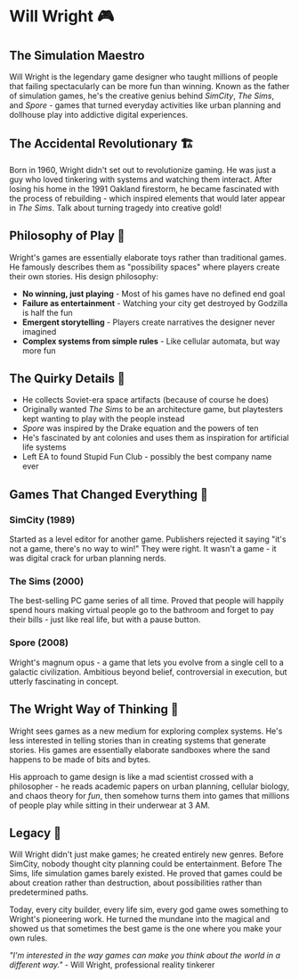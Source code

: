 # Will Wright 🎮

## The Simulation Maestro

Will Wright is the legendary game designer who taught millions of people that failing spectacularly can be more fun than winning. Known as the father of simulation games, he's the creative genius behind *SimCity*, *The Sims*, and *Spore* - games that turned everyday activities like urban planning and dollhouse play into addictive digital experiences.

## The Accidental Revolutionary 🏗️

Born in 1960, Wright didn't set out to revolutionize gaming. He was just a guy who loved tinkering with systems and watching them interact. After losing his home in the 1991 Oakland firestorm, he became fascinated with the process of rebuilding - which inspired elements that would later appear in *The Sims*. Talk about turning tragedy into creative gold!

## Philosophy of Play 🧠

Wright's games are essentially elaborate toys rather than traditional games. He famously describes them as "possibility spaces" where players create their own stories. His design philosophy:
- **No winning, just playing** - Most of his games have no defined end goal
- **Failure as entertainment** - Watching your city get destroyed by Godzilla is half the fun
- **Emergent storytelling** - Players create narratives the designer never imagined
- **Complex systems from simple rules** - Like cellular automata, but way more fun

## The Quirky Details 🦋

- He collects Soviet-era space artifacts (because of course he does)
- Originally wanted *The Sims* to be an architecture game, but playtesters kept wanting to play with the people instead
- *Spore* was inspired by the Drake equation and the powers of ten
- He's fascinated by ant colonies and uses them as inspiration for artificial life systems
- Left EA to found Stupid Fun Club - possibly the best company name ever

## Games That Changed Everything 🎯

### SimCity (1989)
Started as a level editor for another game. Publishers rejected it saying "it's not a game, there's no way to win!" They were right. It wasn't a game - it was digital crack for urban planning nerds.

### The Sims (2000)
The best-selling PC game series of all time. Proved that people will happily spend hours making virtual people go to the bathroom and forget to pay their bills - just like real life, but with a pause button.

### Spore (2008)
Wright's magnum opus - a game that lets you evolve from a single cell to a galactic civilization. Ambitious beyond belief, controversial in execution, but utterly fascinating in concept.

## The Wright Way of Thinking 💭

Wright sees games as a new medium for exploring complex systems. He's less interested in telling stories than in creating systems that generate stories. His games are essentially elaborate sandboxes where the sand happens to be made of bits and bytes.

His approach to game design is like a mad scientist crossed with a philosopher - he reads academic papers on urban planning, cellular biology, and chaos theory for *fun*, then somehow turns them into games that millions of people play while sitting in their underwear at 3 AM.

## Legacy 🚀

Will Wright didn't just make games; he created entirely new genres. Before SimCity, nobody thought city planning could be entertainment. Before The Sims, life simulation games barely existed. He proved that games could be about creation rather than destruction, about possibilities rather than predetermined paths.

Today, every city builder, every life sim, every god game owes something to Wright's pioneering work. He turned the mundane into the magical and showed us that sometimes the best game is the one where you make your own rules.

*"I'm interested in the way games can make you think about the world in a different way."* - Will Wright, professional reality tinkerer